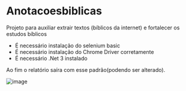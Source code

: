 # Anotacoesbiblicas
Projeto para auxiliar extrair textos (bíblicos da internet) e fortalecer os estudos bíblicos

* É necessário instalação do selenium basic
* É necessário instalação do Chrome Driver corretamente
* É necessário .Net 3 instalado

Ao fim o relatório saíra com esse padrão(podendo ser alterado).


![image](https://github.com/sabinosabino/Anotacoesbiblicas/assets/81182467/55d27879-dfd8-44a7-9ec0-e155d49e3a43)



